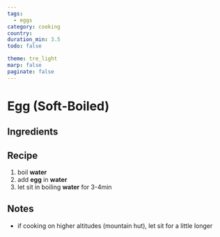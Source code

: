 ```yaml
---
tags:
  - eggs
category: cooking
country:
duration_min: 3.5
todo: false

theme: tre_light
marp: false
paginate: false
---
```


# Egg (Soft-Boiled)


## Ingredients

## Recipe

1. boil **water**
1. add **egg** in **water**
1. let sit in boiling **water** for 3-4min

## Notes
* if cooking on higher altitudes (mountain hut), let sit for a little longer